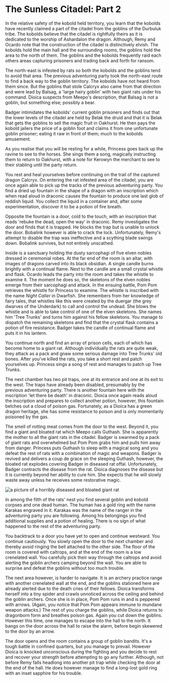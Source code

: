 # The Sunless Citadel: Part 2

In the relative safety of the kobold held territory, you learn that the kobolds have recently claimed a part of the citadel from the goblins of the Durbuluk tribe. The kobolds believe that the citadel is rightfully theirs as it is dedicated to the worship of Ashardalon the dragon. Although, Remy and Ocardo note that the construction of the citadel is distinctively elvish. The kobolds hold the main hall and the surrounding rooms, the goblins hold the area to the north of them. The goblins and the kobolds frequently raid each others areas capturing prisoners and trading back and forth for ransom.

The north-east is infested by rats so both the kobolds and the goblins tend to avoid that area. The previous adventuring party took the north-east route to find a back way to the goblin territory. The kobolds have not heard from them since. But the goblins that stole Calcryx also came from that direction and were lead by Balsag, a 'large hairy goblin' with two giant rats under his command. Dioica suspects from Meepo's description, that Balsag is not a goblin, but something else; possibly a bear.

Badger intimidates the kobolds' current goblin prisoners and finds out that the lower levels of the citadel are held by Belak the druid and that it is Belak that gets the goblins to sell the magic fruit in Oakhurst. He then pays the kobold jailers the price of a goblin foot and claims it from one unfortunate goblin prisoner; eating it raw in front of them; much to the kobolds amusement.

As you realise that you will be resting for a while, Princess goes back up the ravine to see to the horses. She sings them a song, magically instructing them to return to Oakhurst, with a note for Kerowyn the merchant to see to their stabling until the party return.

You rest and heal yourselves before continuing on the trail of the captured dragon Calcryx. On entering the rat infested area of the citadel, you are once again able to pick up the tracks of the previous adventuring party. You find a dried up fountain in the shape of a dragon with an inscription which when read aloud in draconic causes the fountain to produce one last glob of reddish liquid. You collect the liquid in a container and, after some experimentation, discover it to be a potion of fire breath.

Opposite the fountain is a door, cold to the touch, with an inscription that reads 'rebuke the dead, open the way' in draconic. Remy investigates the door and finds that it is trapped. He blocks the trap but is unable to unlock the door. Bobalink however is able to crack the lock. Unfortunately, Remy's attempt to disable the trap was ineffective and a scything blade swings down. Bobalink survives, but not entirely unscathed.

Inside is a sanctuary holding the dusty sarcophagi of five elven nobles dressed in ceremonial robes. At the far end of the room is an altar, with images of dragons carved into its black obsidian. A single candle burns brightly with a continual flame. Next to the candle are a small crystal whistle and flask. Ocardo leads the party into the room and takes the whistle to examine it. The moment he does so, the skeletons of the elven nobles emerge from their sarcophagi and attack. In the ensuing battle, Pom Pom retrieves the whistle for Princess to examine. The whistle is inscribed with the name *Night Caller* in Dwarfish. She remembers from her knowledge of fairy tales, that whistles like this were created by the duergar (the grey dwarves of the Underdark) to call and control the undead. She blows the whistle and is able to take control of one of the elven skeletons. She names him 'Tree Trunks' and turns him against his fellow skeletons. You manage to dispatch the remaining skeletons and find that the crystal flask contains a potion of fire resistance. Badger takes the candle of continual flame and puts it in his lantern.

You continue north and find an array of prison cells, each of which has become home to a giant rat. Although individually the rats are quite weak, they attack as a pack and gnaw some serious damage into Tree Trunks' old bones. After you've killed the rats, you take a short rest and patch yourselves up. Princess sings a song of rest and manages to patch up Tree Trunks.

The next chamber has two pit traps, one at its entrance and one at its exit to the west. The traps have already been disabled, presumably by the previous adventuring party. There is another fountain here with the inscription 'let there be death' in draconic. Dioica once again reads aloud the inscription and prepares to collect another potion, however, this fountain belches out a cloud of poison gas. Fortunately, as a Dioica has a green dragon heritage, she has some resistance to poison and is only momentarily poisoned by the gas.

The smell of rotting meat comes from the door to the west. Beyond it, you find a giant and bloated rat which Meepo calls Guthash. She is apparently the mother to all the giant rats in the citadel. Badger is swarmed by a pack of giant rats and overwhelmed but Pom Pom grabs him and pulls him away from danger. Princess puts Guthash to sleep with a magical song and you defeat the rest of rats with a combination of magic and weapons. Badger is revived and delivers a coup de grace on the sleeping Guthash, however, the bloated rat explodes covering Badger in diseased rat offal. Unfortunately, Badger contracts the disease from the rat. Dioica diagnoses the disease but it is currently beyond her ability to cure him. She expects that he will slowly waste away unless he receives some restorative magic.

![a picture of a horribly diseased and bloated giant rat](http://i.imgur.com/ainfL0K.jpg?1 "Guthash the Bloated")

In among the filth of the rats' nest you find several goblin and kobold corpses and one dead human. The human has a gold ring with the name Karakas engraved in it. Karakas was the name of the ranger in the adventuring party you are following. Among his belongings you find additional supplies and a potion of healing. There is no sign of what happened to the rest of the adventuring party.

You backtrack to a door you have yet to open and continue westward. You continue cautiously. You slowly open the door to the next chamber and thereby avoid ringing the bell attached to the other side. The floor of the room is covered with caltrops, and at the end of the room is a low crenelated wall. You carefully pick their way through the caltrops and avoid alerting the goblin archers camping beyond the wall. You are able to surprise and defeat the goblins without too much trouble.

The next area however, is harder to navigate. It is an archery practice range with another crenelated wall at the end, and the goblins stationed here are already alerted due to the death cries of their fellows. Dioica transforms herself into a tiny spider and crawls unnoticed across the ceiling and behind the goblin archers. Once she is in place, Pom Pom runs in and is peppered with arrows. (Again, you notice that Pom Pom appears immune to mundane weapon attacks.) The rest of you charge the goblins, while Dioica returns to dragonborn form and breathes poison gas. Again you cut down the goblins. However this time, one manages to escape into the hall to the north. It bangs on the door across the hall to raise the alarm, before begin skewered to the door by an arrow.

The door opens and the room contains a group of goblin bandits. It's a tough battle in confined quarters, but you manage to prevail. However Dioica is knocked unconscious during the fighting and you decide to rest and recover your strength before attempting to go any further. Although, not before Remy falls headlong into another pit trap while checking the door at the end of the hall. He does however manage to find a long-lost gold ring with an inset sapphire for his trouble.
